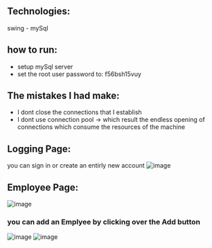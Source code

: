 ## Technologies:
swing - mySql

## how to run:
- setup mySql server
- set the root user password to: f56bsh15vuy

## The mistakes I had make:
- I dont close the connections that I establish
- I dont use connection pool 
-> which result the endless opening of connections which consume the resources of the machine

## Logging Page:
you can sign in or create an entirly new account
![image](https://user-images.githubusercontent.com/89187266/183295633-c39729d7-387b-44dc-b74d-9c443b1a290b.png)

## Employee Page:
![image](https://user-images.githubusercontent.com/89187266/183295758-1743bfc4-c996-4732-8d21-d173f0fcd560.png)

### you can add an Emplyee by clicking over the Add button
![image](https://user-images.githubusercontent.com/89187266/183295849-1dbf495b-bce7-485c-9d49-8efd08c75e04.png)
![image](https://user-images.githubusercontent.com/89187266/183295852-3973c478-bef6-4bf7-a436-670be929a0f4.png)

